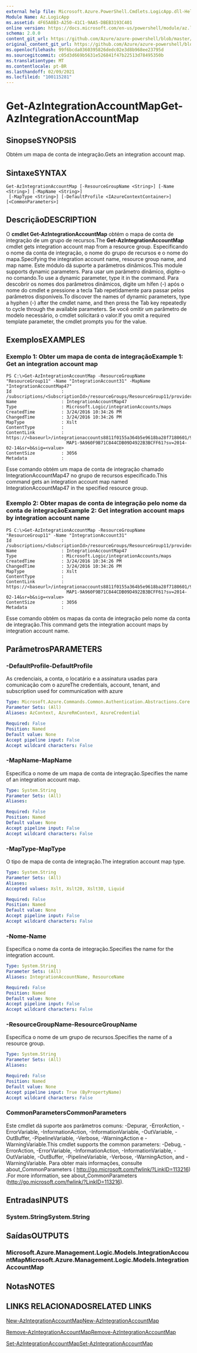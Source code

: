 ```yaml
---
external help file: Microsoft.Azure.PowerShell.Cmdlets.LogicApp.dll-Help.xml
Module Name: Az.LogicApp
ms.assetid: 4F65A8B3-A250-41C1-9AA5-DBEB3193C401
online version: https://docs.microsoft.com/en-us/powershell/module/az.logicapp/get-azintegrationaccountmap
schema: 2.0.0
content_git_url: https://github.com/Azure/azure-powershell/blob/master/src/LogicApp/LogicApp/help/Get-AzIntegrationAccountMap.md
original_content_git_url: https://github.com/Azure/azure-powershell/blob/master/src/LogicApp/LogicApp/help/Get-AzIntegrationAccountMap.md
ms.openlocfilehash: 99f6bcda0360395826dedc02e3d8b968ee23795d
ms.sourcegitcommit: c05d3d669b5631e526841f47b22513d78495350b
ms.translationtype: MT
ms.contentlocale: pt-BR
ms.lasthandoff: 02/09/2021
ms.locfileid: "100115281"
---
```

# <span data-ttu-id="91e50-101">Get-AzIntegrationAccountMap</span><span class="sxs-lookup"><span data-stu-id="91e50-101">Get-AzIntegrationAccountMap</span></span>

## <span data-ttu-id="91e50-102">Sinopse</span><span class="sxs-lookup"><span data-stu-id="91e50-102">SYNOPSIS</span></span>
<span data-ttu-id="91e50-103">Obtém um mapa de conta de integração.</span><span class="sxs-lookup"><span data-stu-id="91e50-103">Gets an integration account map.</span></span>

## <span data-ttu-id="91e50-104">Sintaxe</span><span class="sxs-lookup"><span data-stu-id="91e50-104">SYNTAX</span></span>

```
Get-AzIntegrationAccountMap [-ResourceGroupName <String>] [-Name <String>] [-MapName <String>]
 [-MapType <String>] [-DefaultProfile <IAzureContextContainer>] [<CommonParameters>]
```

## <span data-ttu-id="91e50-105">Descrição</span><span class="sxs-lookup"><span data-stu-id="91e50-105">DESCRIPTION</span></span>
<span data-ttu-id="91e50-106">O **cmdlet Get-AzIntegrationAccountMap** obtém o mapa de conta de integração de um grupo de recursos.</span><span class="sxs-lookup"><span data-stu-id="91e50-106">The **Get-AzIntegrationAccountMap** cmdlet gets integration account map from a resource group.</span></span>
<span data-ttu-id="91e50-107">Especificando o nome da conta de integração, o nome do grupo de recursos e o nome do mapa.</span><span class="sxs-lookup"><span data-stu-id="91e50-107">Specifying the integration account name, resource group name, and map name.</span></span>
<span data-ttu-id="91e50-108">Este módulo dá suporte a parâmetros dinâmicos.</span><span class="sxs-lookup"><span data-stu-id="91e50-108">This module supports dynamic parameters.</span></span>
<span data-ttu-id="91e50-109">Para usar um parâmetro dinâmico, digite-o no comando.</span><span class="sxs-lookup"><span data-stu-id="91e50-109">To use a dynamic parameter, type it in the command.</span></span>
<span data-ttu-id="91e50-110">Para descobrir os nomes dos parâmetros dinâmicos, digite um hífen (-) após o nome do cmdlet e pressione a tecla Tab repetidamente para passar pelos parâmetros disponíveis.</span><span class="sxs-lookup"><span data-stu-id="91e50-110">To discover the names of dynamic parameters, type a hyphen (-) after the cmdlet name, and then press the Tab key repeatedly to cycle through the available parameters.</span></span>
<span data-ttu-id="91e50-111">Se você omitir um parâmetro de modelo necessário, o cmdlet solicitará o valor.</span><span class="sxs-lookup"><span data-stu-id="91e50-111">If you omit a required template parameter, the cmdlet prompts you for the value.</span></span>

## <span data-ttu-id="91e50-112">Exemplos</span><span class="sxs-lookup"><span data-stu-id="91e50-112">EXAMPLES</span></span>

### <span data-ttu-id="91e50-113">Exemplo 1: Obter um mapa de conta de integração</span><span class="sxs-lookup"><span data-stu-id="91e50-113">Example 1: Get an integration account map</span></span>
```
PS C:\>Get-AzIntegrationAccountMap -ResourceGroupName "ResourceGroup11" -Name "IntegrationAccount31" -MapName "IntegrationAccountMap47"
Id                   : /subscriptions/<SubscriptionId>/resourceGroups/ResourceGroup11/providers/Microsoft.Logic/integrationAccounts/IntegrationAccount31/maps/IntegrationAccountMap47
Name                 : IntegrationAccountMap47
Type                 : Microsoft.Logic/integrationAccounts/maps
CreatedTime          : 3/24/2016 10:34:26 PM
ChangedTime          : 3/24/2016 10:34:26 PM
MapType              : Xslt
ContentType          : 
ContentLink          : https://<baseurl>/integrationaccounts8811f0155a364b5e9618ba28f7180601/99D1E_XSLT_INTEGRATIONACCOUNT
                       MAP1-9A960F9B71C844CDB09D4922B3BCFF61?sv=2014-02-14&sr=b&sig=<value>
ContentSize          : 3056
Metadata             :
```

<span data-ttu-id="91e50-114">Esse comando obtém um mapa de conta de integração chamado IntegrationAccountMap47 no grupo de recursos especificado.</span><span class="sxs-lookup"><span data-stu-id="91e50-114">This command gets an integration account map named IntegrationAccountMap47 in the specified resource group.</span></span>

### <span data-ttu-id="91e50-115">Exemplo 2: Obter mapas de conta de integração pelo nome da conta de integração</span><span class="sxs-lookup"><span data-stu-id="91e50-115">Example 2: Get integration account maps by integration account name</span></span>
```
PS C:\>Get-AzIntegrationAccountMap -ResourceGroupName "ResourceGroup11" -Name "IntegrationAccount31"
Id                   : /subscriptions/<SubscriptionId>/resourceGroups/ResourceGroup11/providers/Microsoft.Logic/integrationAccounts/IntegrationAccount31/maps/IntegrationAccountMap47
Name                 : IntegrationAccountMap47
Type                 : Microsoft.Logic/integrationAccounts/maps
CreatedTime          : 3/24/2016 10:34:26 PM
ChangedTime          : 3/24/2016 10:34:26 PM
MapType              : Xslt
ContentType          : 
ContentLink          : https://<baseurl>/integrationaccounts8811f0155a364b5e9618ba28f7180601/99D1E_XSLT_INTEGRATIONACCOUNT
                       MAP1-9A960F9B71C844CDB09D4922B3BCFF61?sv=2014-02-14&sr=b&sig=<value>
ContentSize          : 3056
Metadata             :
```

<span data-ttu-id="91e50-116">Esse comando obtém os mapas da conta de integração pelo nome da conta de integração.</span><span class="sxs-lookup"><span data-stu-id="91e50-116">This command gets the integration account maps by integration account name.</span></span>

## <span data-ttu-id="91e50-117">Parâmetros</span><span class="sxs-lookup"><span data-stu-id="91e50-117">PARAMETERS</span></span>

### <span data-ttu-id="91e50-118">-DefaultProfile</span><span class="sxs-lookup"><span data-stu-id="91e50-118">-DefaultProfile</span></span>
<span data-ttu-id="91e50-119">As credenciais, a conta, o locatário e a assinatura usadas para comunicação com o azure</span><span class="sxs-lookup"><span data-stu-id="91e50-119">The credentials, account, tenant, and subscription used for communication with azure</span></span>

```yaml
Type: Microsoft.Azure.Commands.Common.Authentication.Abstractions.Core.IAzureContextContainer
Parameter Sets: (All)
Aliases: AzContext, AzureRmContext, AzureCredential

Required: False
Position: Named
Default value: None
Accept pipeline input: False
Accept wildcard characters: False
```

### <span data-ttu-id="91e50-120">-MapName</span><span class="sxs-lookup"><span data-stu-id="91e50-120">-MapName</span></span>
<span data-ttu-id="91e50-121">Especifica o nome de um mapa de conta de integração.</span><span class="sxs-lookup"><span data-stu-id="91e50-121">Specifies the name of an integration account map.</span></span>

```yaml
Type: System.String
Parameter Sets: (All)
Aliases:

Required: False
Position: Named
Default value: None
Accept pipeline input: False
Accept wildcard characters: False
```

### <span data-ttu-id="91e50-122">-MapType</span><span class="sxs-lookup"><span data-stu-id="91e50-122">-MapType</span></span>
<span data-ttu-id="91e50-123">O tipo de mapa de conta de integração.</span><span class="sxs-lookup"><span data-stu-id="91e50-123">The integration account map type.</span></span>

```yaml
Type: System.String
Parameter Sets: (All)
Aliases:
Accepted values: Xslt, Xslt20, Xslt30, Liquid

Required: False
Position: Named
Default value: None
Accept pipeline input: False
Accept wildcard characters: False
```

### <span data-ttu-id="91e50-124">-Nome</span><span class="sxs-lookup"><span data-stu-id="91e50-124">-Name</span></span>
<span data-ttu-id="91e50-125">Especifica o nome da conta de integração.</span><span class="sxs-lookup"><span data-stu-id="91e50-125">Specifies the name for the integration account.</span></span>

```yaml
Type: System.String
Parameter Sets: (All)
Aliases: IntegrationAccountName, ResourceName

Required: False
Position: Named
Default value: None
Accept pipeline input: False
Accept wildcard characters: False
```

### <span data-ttu-id="91e50-126">-ResourceGroupName</span><span class="sxs-lookup"><span data-stu-id="91e50-126">-ResourceGroupName</span></span>
<span data-ttu-id="91e50-127">Especifica o nome de um grupo de recursos.</span><span class="sxs-lookup"><span data-stu-id="91e50-127">Specifies the name of a resource group.</span></span>

```yaml
Type: System.String
Parameter Sets: (All)
Aliases:

Required: False
Position: Named
Default value: None
Accept pipeline input: True (ByPropertyName)
Accept wildcard characters: False
```

### <span data-ttu-id="91e50-128">CommonParameters</span><span class="sxs-lookup"><span data-stu-id="91e50-128">CommonParameters</span></span>
<span data-ttu-id="91e50-129">Este cmdlet dá suporte aos parâmetros comuns: -Depurar, -ErrorAction, -ErrorVariable, -InformationAction, -InformationVariable, -OutVariable, -OutBuffer, -PipelineVariable, -Verbose, -WarningAction e -WarningVariable.</span><span class="sxs-lookup"><span data-stu-id="91e50-129">This cmdlet supports the common parameters: -Debug, -ErrorAction, -ErrorVariable, -InformationAction, -InformationVariable, -OutVariable, -OutBuffer, -PipelineVariable, -Verbose, -WarningAction, and -WarningVariable.</span></span> <span data-ttu-id="91e50-130">Para obter mais informações, consulte about_CommonParameters ( http://go.microsoft.com/fwlink/?LinkID=113216) .</span><span class="sxs-lookup"><span data-stu-id="91e50-130">For more information, see about_CommonParameters (http://go.microsoft.com/fwlink/?LinkID=113216).</span></span>

## <span data-ttu-id="91e50-131">Entradas</span><span class="sxs-lookup"><span data-stu-id="91e50-131">INPUTS</span></span>

### <span data-ttu-id="91e50-132">System.String</span><span class="sxs-lookup"><span data-stu-id="91e50-132">System.String</span></span>

## <span data-ttu-id="91e50-133">Saídas</span><span class="sxs-lookup"><span data-stu-id="91e50-133">OUTPUTS</span></span>

### <span data-ttu-id="91e50-134">Microsoft.Azure.Management.Logic.Models.IntegrationAccountMap</span><span class="sxs-lookup"><span data-stu-id="91e50-134">Microsoft.Azure.Management.Logic.Models.IntegrationAccountMap</span></span>

## <span data-ttu-id="91e50-135">Notas</span><span class="sxs-lookup"><span data-stu-id="91e50-135">NOTES</span></span>

## <span data-ttu-id="91e50-136">LINKS RELACIONADOS</span><span class="sxs-lookup"><span data-stu-id="91e50-136">RELATED LINKS</span></span>

[<span data-ttu-id="91e50-137">New-AzIntegrationAccountMap</span><span class="sxs-lookup"><span data-stu-id="91e50-137">New-AzIntegrationAccountMap</span></span>](./New-AzIntegrationAccountMap.md)

[<span data-ttu-id="91e50-138">Remove-AzIntegrationAccountMap</span><span class="sxs-lookup"><span data-stu-id="91e50-138">Remove-AzIntegrationAccountMap</span></span>](./Remove-AzIntegrationAccountMap.md)

[<span data-ttu-id="91e50-139">Set-AzIntegrationAccountMap</span><span class="sxs-lookup"><span data-stu-id="91e50-139">Set-AzIntegrationAccountMap</span></span>](./Set-AzIntegrationAccountMap.md)


